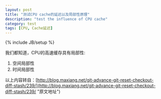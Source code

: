 ```yaml
---
layout: post
title: "测试CPU cache的延迟以及局部性原理"
description: "test the influence of CPU cache"
category: test
tags: [CPU, Cache延迟]
---
```

{% include JB/setup %}

我们都知道，CPU的高速缓存具有局部性:

1. 空间局部性
2. 时间局部性

以上内容转自：[http://blog.maxiang.net/git-advance-git-reset-checkout-diff-stash/239/](http://blog.maxiang.net/git-advance-git-reset-checkout-diff-stash/239/ "原文地址")
